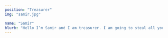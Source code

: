 ```yaml
---
position: "Treasurer"
img: "samir.jpg"

name: "Samir"
blurb: "Hello I’m Samir and I am treasurer. I am going to steal all your money and avoid taxes. I hope you like friendly people because I’m not one of them. If you need any help ask Baptiste - he loves questions (cgp23@ic.ac.uk). I am best known for not sleeping, not eating anything but raw cake batter and sweating like a hose anytime the sun comes out. I like cuddles and green (phasing into yellow because of Ceri)" 
---
```

